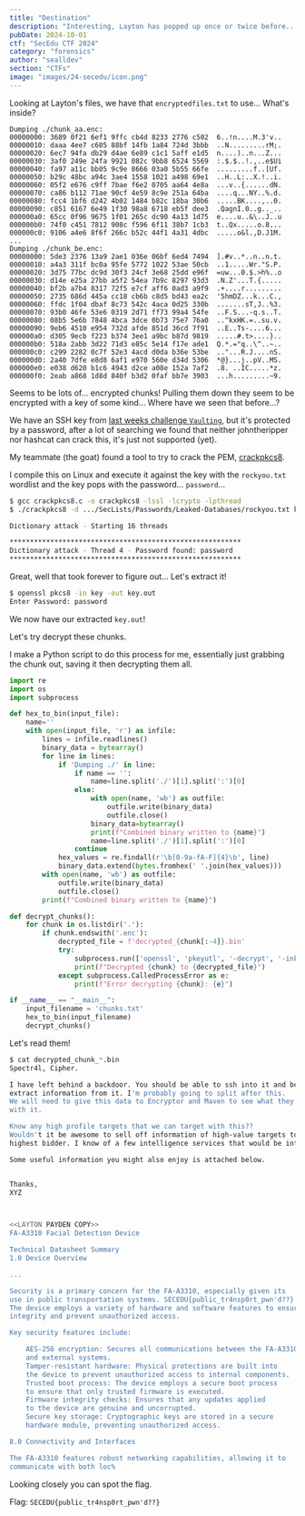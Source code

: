 ```yaml
---
title: "Destination"
description: "Interesting, Layton has popped up once or twice before... Why does he have encrypted data? He seems like the kind of guy to use fairly common passwords, I'm sure he can't be too malicious. But, what could his involvement be? What secrets is he hiding? **There is no requirement to brute-force infra here, please avoid doing so** Search for the flag by decrypting the data.\n\n`http://files.secedu.site/`"
pubDate: 2024-10-01
ctf: "SecEdu CTF 2024"
category: "forensics"
author: "sealldev"
section: "CTFs"
image: "images/24-secedu/icon.png"
---
```




Looking at Layton's files, we have that `encryptedfiles.txt` to use... What's inside?

```
Dumping ./chunk_aa.enc:
00000000: 3689 0f21 6ef1 9ffc cb4d 8233 2776 c502  6..!n....M.3'v..
00000010: daaa 4ee7 c605 88bf 14fb 1a84 724d 3bbb  ..N.........rM;.
00000020: 6ec7 94fa db29 d4ae 6e89 c1c1 5aff e1d5  n....)..n...Z...
00000030: 3af0 249e 24fa 9921 082c 9bb8 6524 5569  :.$.$..!.,..e$Ui
00000040: fa97 a11c bb05 9c9e 8666 03a0 5b55 66fe  .........f..[Uf.
00000050: b29c 48bc a94c 3ae4 1558 1021 a498 69e1  ..H..L:..X.!..i.
00000060: 05f2 e676 c9ff 7bae f6e2 0705 aa64 4e8a  ...v..{......dN.
00000070: ca86 b112 71ae 90cf 4e59 8c9e 251a 64ba  ....q...NY..%.d.
00000080: fcc4 1bf6 d242 4b02 1484 b82c 18ba 30b6  .....BK....,..0.
00000090: c851 6167 6e49 1f30 98a8 6718 eb5f dee3  .QagnI.0..g.._..
000000a0: 65cc 0f96 9675 1f01 265c dc90 4a13 1d75  e....u..&\..J..u
000000b0: 74f0 c451 7812 908c f596 6f11 38b7 1cb3  t..Qx.....o.8...
000000c0: 9106 a4e6 8f6f 266c b52c 44f1 4a31 4dbc  .....o&l.,D.J1M.
...
Dumping ./chunk_be.enc:
00000000: 5de3 2376 13a9 2ae1 036e 06bf 6ed4 7494  ].#v..*..n..n.t.
00000010: a4a3 311f bc0a 95fe 5772 1022 53ae 50cb  ..1.....Wr."S.P.
00000020: 3d75 77bc dc9d 30f3 24cf 3e68 25dd e96f  =uw...0.$.>h%..o
00000030: d14e e25a 27bb a5f2 54ea 7b9c 8297 93d3  .N.Z'...T.{.....
00000040: bf2b a7b4 8317 72f5 e7cf aff6 0ad3 a9f9  .+....r.........
00000050: 2735 686d 445a cc18 cb6b c8d5 bd43 ea2c  '5hmDZ...k...C.,
00000060: ffdc 1f04 dbaf 8c73 542c 4aca 0d25 330b  .......sT,J..%3.
00000070: 93b0 46fe 53e6 0319 2d71 ff73 99a4 54fe  ..F.S...-q.s..T.
00000080: 08b5 5e6b 7848 4bca 3dce 0b73 75e7 76a0  ..^kxHK.=..su.v.
00000090: 9eb6 4510 e954 732d afde 851d 36cd 7f91  ..E..Ts-....6...
000000a0: d305 9ecb f223 b374 3ee1 a9bc b87d 9819  .....#.t>....}..
000000b0: 518a 2abb 3d22 71d3 e85c 5e14 f17e ade1  Q.*.="q..\^..~..
000000c0: c299 2282 0c7f 52e3 4acd d0da b36e 53be  .."...R.J....nS.
000000d0: 2a40 7dfe e8d8 6af1 e970 560e d34d 5306  *@}...j..pV..MS.
000000e0: e038 d620 b1c6 4943 d2ce a08e 152a 7af2  .8. ..IC.....*z.
000000f0: 2eab a868 1d8d 840f b3d2 0faf bb7e 3903  ...h.........~9.
```

Seems to be lots of... encrypted chunks! Pulling them down they seem to be encrypted with a key of some kind... Where have we seen that before...?

We have an SSH key from [last weeks challenge `Vaulting`](24-seceduweek2-vaulting), but it's protected by a password, after a lot of searching we found that neither johntheripper nor hashcat can crack this, it's just not supported (yet).

My teammate (the goat) found a tool to try to crack the PEM, [crackpkcs8](https://github.com/chipx0r/crackpkcs8).

I compile this on Linux and execute it against the key with the `rockyou.txt` wordlist and the key pops with the password... `password`...
```bash
$ gcc crackpkcs8.c -o crackpkcs8 -lssl -lcrypto -lpthread
$ ./crackpkcs8 -d .../SecLists/Passwords/Leaked-Databases/rockyou.txt key

Dictionary attack - Starting 16 threads

*********************************************************
Dictionary attack - Thread 4 - Password found: password
*********************************************************
```

Great, well that took forever to figure out... Let's extract it!

```bash
$ openssl pkcs8 -in key -out key.out
Enter Password: password
```

We now have our extracted `key.out`!

Let's try decrypt these chunks.

I make a Python script to do this process for me, essentially just grabbing the chunk out, saving it then decrypting them all.

```python
import re
import os
import subprocess

def hex_to_bin(input_file):
    name=''
    with open(input_file, 'r') as infile:
        lines = infile.readlines()
        binary_data = bytearray()
        for line in lines:
            if 'Dumping ./' in line:
                if name == '':
                    name=line.split('./')[1].split(':')[0]
                else:
                    with open(name, 'wb') as outfile:
                        outfile.write(binary_data)
                        outfile.close()
                    binary_data=bytearray()
                    print(f"Combined binary written to {name}")
                    name=line.split('./')[1].split(':')[0]
                continue
            hex_values = re.findall(r'\b[0-9a-fA-F]{4}\b', line)
            binary_data.extend(bytes.fromhex(' '.join(hex_values)))
        with open(name, 'wb') as outfile:
            outfile.write(binary_data)
            outfile.close()
        print(f"Combined binary written to {name}")

def decrypt_chunks():
    for chunk in os.listdir('.'):
        if chunk.endswith('.enc'):
            decrypted_file = f'decrypted_{chunk[:-4]}.bin'
            try:
                subprocess.run(['openssl', 'pkeyutl', '-decrypt', '-inkey', 'key.out', '-in', chunk, '-out', decrypted_file], check=True)
                print(f"Decrypted {chunk} to {decrypted_file}")
            except subprocess.CalledProcessError as e:
                print(f"Error decrypting {chunk}: {e}")

if __name__ == "__main__":
    input_filename = 'chunks.txt'
    hex_to_bin(input_filename)
    decrypt_chunks()
```

Let's read them!
```bash
$ cat decrypted_chunk_*.bin 
Spectr4l, Cipher.

I have left behind a backdoor. You should be able to ssh into it and begin to
extract information from it. I'm probably going to split after this.
We will need to give this data to Encryptor and Maven to see what they can do
with it.

Know any high profile targets that we can target with this??
Wouldn't it be awesome to sell off information of high-value targets to the 
highest bidder. I know of a few intelligence services that would be interested.

Some useful information you might also enjoy is attached below.


Thanks,
XYZ



<<LAYTON PAYDEN COPY>>
FA-A3310 Facial Detection Device

Technical Datasheet Summary
1.0 Device Overview

...

Security is a primary concern for the FA-A3310, especially given its
use in public transportation systems. SECEDU{public_tr4nsp0rt_pwn'd??}
The device employs a variety of hardware and software features to ensure data
integrity and prevent unauthorized access.

Key security features include:

    AES-256 encryption: Secures all communications between the FA-A3310
    and external systems.
    Tamper-resistant hardware: Physical protections are built into
    the device to prevent unauthorized access to internal components.
    Trusted boot process: The device employs a secure boot process
    to ensure that only trusted firmware is executed.
    Firmware integrity checks: Ensures that any updates applied
    to the device are genuine and uncorrupted.
    Secure key storage: Cryptographic keys are stored in a secure
    hardware module, preventing unauthorized access.

8.0 Connectivity and Interfaces

The FA-A3310 features robust networking capabilities, allowing it to
communicate with both loc%   
```

Looking closely you can spot the flag.

Flag: `SECEDU{public_tr4nsp0rt_pwn'd??}`